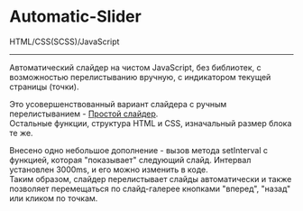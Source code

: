# Automatic-Slider

HTML/CSS(SCSS)/JavaScript
<hr>

Автоматический слайдер на чистом JavaScript, без библиотек, с возможностью перелистыванию вручную, с индикатором текущей страницы (точки).

Это усовершенствованный вариант слайдера с ручным перелистыванием - <a href="https://github.com/polousova/Simple-Slider.git">Простой слайдер</a>. <br>
Остальные функции, структура HTML и CSS, изначальный размер блока те же.

Внесено одно небольшое дополнение - вызов метода setInterval с функцией, которая "показывает" следующий слайд. Интервал установлен 3000ms, и его можно изменить в коде.<br>
Таким образом, слайдер перелистывает слайды автоматически и также позволяет перемещаться по слайд-галерее кнопками "вперед", "назад" или кликом по точкам.
